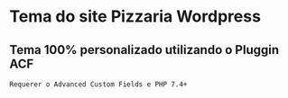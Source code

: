 # Tema do site Pizzaria Wordpress
## Tema 100% personalizado utilizando o Pluggin ACF

`Requerer o Advanced Custom Fields e PHP 7.4+`
